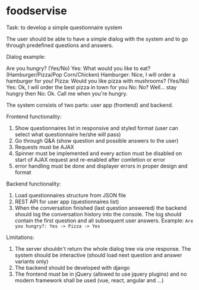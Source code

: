 # foodservise
Task: to develop a simple questionnaire system

The user should be able to have a simple dialog with the system and to go through predefined questions and answers.

Dialog example:

Are you hungry? (Yes/No)
   Yes:
       What would you like to eat? (Hamburger/Pizza/Pop Corn/Chicken)
           Hamburger:
               Nice, I will order a hamburger for you!
           Pizza:
               Would you like pizza with mushrooms? (Yes/No)
                   Yes:
                       Ok, I will order the best pizza in town for you
                   No:
                      No? Well... stay hungry then
   No:
       Ok. Call me when you're hungry.

The system consists of two parts: user app (frontend) and backend.

Frontend functionality:
1. Show questionnaires list in responsive and styled format (user can select what questionnaire he/she will pass)
2. Go through Q&A (show question and possible answers to the user)
3. Requests must be AJAX
4. Spinner must be implemented and every action must be disabled on start of AJAX request and re-enabled after comletion or error
5. error handling must be done and displayer errors in proper design and format

Backend functionality:
1. Load questionnaires structure from JSON file
2. REST API for user app (questionnaires list)
3. When the conversation finished (last question answered) the backend should log the conversation history into the console. The log should contain the first question and all subsequent user answers. Example: `Are you hungry?: Yes -> Pizza -> Yes`

Limitations:
1. The server shouldn't return the whole dialog tree via one response. The system should be interactive (should load next question and answer variants only)
2. The backend should be developed with django
3. The frontend must be in jQuery (allowed to use jquery plugins) and no modern framework shall be used (vue, react, angular and ...)

